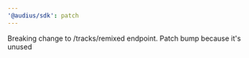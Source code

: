 ```yaml
---
'@audius/sdk': patch
---
```


Breaking change to <user-id>/tracks/remixed endpoint. Patch bump because it's unused
